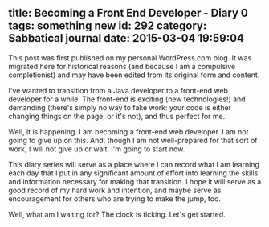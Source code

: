 title: Becoming a Front End Developer - Diary 0
tags: something new
id: 292
category: Sabbatical journal
date: 2015-03-04 19:59:04
---

<div class="notice">This post was first published on my personal WordPress.com blog. It was migrated here for historical reasons (and because I am a compulsive completionist) and may have been edited from its original form and content.</div>

I've wanted to transition from a Java developer to a front-end web developer for a while. The front-end is exciting (new technologies!) and demanding (there's simply no way to fake work: your code is either changing things on the page, or it's not), and thus perfect for me.

Well, it is happening. I am becoming a front-end web developer. I am not going to give up on this. And, though I am not well-prepared for that sort of work, I will not give up or wait. I'm going to start now.

This diary series will serve as a place where I can record what I am learning each day that I put in any significant amount of effort into learning the skills and information necessary for making that transition. I hope it will serve as a good record of my hard work and intention, and maybe serve as encouragement for others who are trying to make the jump, too.

Well, what am I waiting for? The clock is ticking. Let's get started.